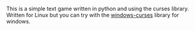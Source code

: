 This is a simple text game written in python and using the curses library.
Written for Linux but you can try with the [windows-curses](https://pypi.org/project/windows-curses/) library for windows.

